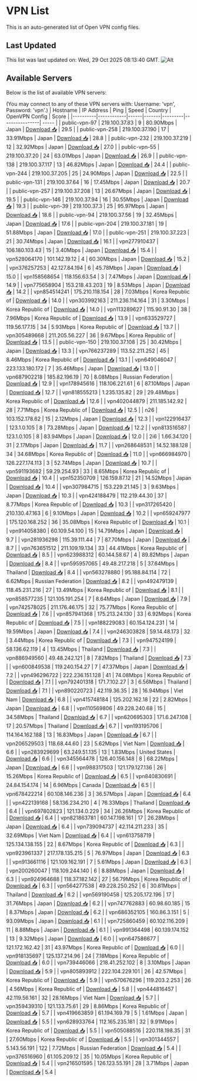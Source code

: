 # VPN List

This is an auto-generated list of Open VPN config files.

## Last Updated

This list was last updated on: Wed, 29 Oct 2025 08:13:40 GMT.
![Alt](https://repobeats.axiom.co/api/embed/186b98318ef1479477931607c1ad7d823f12451f.svg "Repobeats analytics image")

## Available Servers

Below is the list of available VPN servers:

(You may connect to any of these VPN servers with: Username: 'vpn', Password: 'vpn'.)
| Hostname | IP Address | Ping | Speed | Country | OpenVPN Config | Score |
|----------|------------|------|-------|---------|----------------| ----- |
| public-vpn-97 | 219.100.37.83 | 9 | 80.90Mbps | Japan | [Download 📥](./configs/server_0_JP.ovpn) | 29.5 |
| public-vpn-258 | 219.100.37.190 | 17 | 33.91Mbps | Japan | [Download 📥](./configs/server_1_JP.ovpn) | 28.8 |
| public-vpn-232 | 219.100.37.219 | 12 | 32.92Mbps | Japan | [Download 📥](./configs/server_2_JP.ovpn) | 27.0 |
| public-vpn-55 | 219.100.37.20 | 24 | 63.01Mbps | Japan | [Download 📥](./configs/server_3_JP.ovpn) | 26.9 |
| public-vpn-138 | 219.100.37.117 | 13 | 46.82Mbps | Japan | [Download 📥](./configs/server_4_JP.ovpn) | 24.4 |
| public-vpn-244 | 219.100.37.205 | 25 | 24.90Mbps | Japan | [Download 📥](./configs/server_5_JP.ovpn) | 22.5 |
| public-vpn-131 | 219.100.37.64 | 16 | 17.45Mbps | Japan | [Download 📥](./configs/server_6_JP.ovpn) | 20.7 |
| public-vpn-257 | 219.100.37.208 | 13 | 26.67Mbps | Japan | [Download 📥](./configs/server_7_JP.ovpn) | 19.5 |
| public-vpn-146 | 219.100.37.94 | 16 | 30.55Mbps | Japan | [Download 📥](./configs/server_8_JP.ovpn) | 19.3 |
| public-vpn-39 | 219.100.37.3 | 25 | 95.97Mbps | Japan | [Download 📥](./configs/server_9_JP.ovpn) | 18.6 |
| public-vpn-94 | 219.100.37.56 | 19 | 32.45Mbps | Japan | [Download 📥](./configs/server_10_JP.ovpn) | 17.6 |
| public-vpn-204 | 219.100.37.181 | 19 | 51.88Mbps | Japan | [Download 📥](./configs/server_11_JP.ovpn) | 17.0 |
| public-vpn-251 | 219.100.37.223 | 21 | 30.74Mbps | Japan | [Download 📥](./configs/server_12_JP.ovpn) | 16.1 |
| vpn277910437 | 106.180.103.43 | 15 | 3.40Mbps | Japan | [Download 📥](./configs/server_13_JP.ovpn) | 15.4 |
| vpn528064170 | 101.142.19.12 | 4 | 60.30Mbps | Japan | [Download 📥](./configs/server_14_JP.ovpn) | 15.2 |
| vpn376257253 | 42.127.84.194 | 6 | 45.78Mbps | Japan | [Download 📥](./configs/server_15_JP.ovpn) | 15.0 |
| vpn158568654 | 118.156.63.54 | 3 | 7.47Mbps | Japan | [Download 📥](./configs/server_16_JP.ovpn) | 14.9 |
| vpn775658904 | 153.218.43.203 | 19 | 8.53Mbps | Japan | [Download 📥](./configs/server_17_JP.ovpn) | 14.2 |
| vpn854514241 | 175.210.118.154 | 28 | 7.03Mbps | Korea Republic of | [Download 📥](./configs/server_18_KR.ovpn) | 14.0 |
| vpn303992163 | 211.236.114.164 | 31 | 3.30Mbps | Korea Republic of | [Download 📥](./configs/server_19_KR.ovpn) | 14.0 |
| vpn113289627 | 115.90.91.30 | 38 | 7.96Mbps | Korea Republic of | [Download 📥](./configs/server_20_KR.ovpn) | 13.9 |
| vpn633529727 | 119.56.177.15 | 34 | 5.93Mbps | Korea Republic of | [Download 📥](./configs/server_21_KR.ovpn) | 13.7 |
| vpn305489668 | 211.205.56.227 | 36 | 9.67Mbps | Korea Republic of | [Download 📥](./configs/server_22_KR.ovpn) | 13.5 |
| public-vpn-150 | 219.100.37.108 | 25 | 30.42Mbps | Japan | [Download 📥](./configs/server_23_JP.ovpn) | 13.3 |
| vpn766237289 | 113.52.211.252 | 45 | 8.46Mbps | Korea Republic of | [Download 📥](./configs/server_24_KR.ovpn) | 13.1 |
| vpn649046047 | 223.133.180.172 | 7 | 35.46Mbps | Japan | [Download 📥](./configs/server_25_JP.ovpn) | 13.0 |
| vpn687902218 | 185.82.196.19 | 70 | 8.08Mbps | Russian Federation | [Download 📥](./configs/server_26_RU.ovpn) | 12.9 |
| vpn178945616 | 118.106.221.61 | 6 | 87.10Mbps | Japan | [Download 📥](./configs/server_27_JP.ovpn) | 12.7 |
| vpn818555213 | 1.235.135.82 | 29 | 29.48Mbps | Korea Republic of | [Download 📥](./configs/server_28_KR.ovpn) | 12.6 |
| vpn402044879 | 211.185.142.92 | 28 | 7.71Mbps | Korea Republic of | [Download 📥](./configs/server_29_KR.ovpn) | 12.5 |
| n26 | 103.152.178.62 | 15 | 2.12Mbps | Japan | [Download 📥](./configs/server_30_JP.ovpn) | 12.3 |
| vpn122916437 | 123.1.0.105 | 8 | 73.28Mbps | Japan | [Download 📥](./configs/server_31_JP.ovpn) | 12.2 |
| vpn813516587 | 123.1.0.105 | 8 | 83.94Mbps | Japan | [Download 📥](./configs/server_32_JP.ovpn) | 12.0 |
| 2i6 | 1.66.34.120 | 31 | 2.17Mbps | Japan | [Download 📥](./configs/server_33_JP.ovpn) | 11.7 |
| vpn268648531 | 14.52.188.128 | 34 | 34.68Mbps | Korea Republic of | [Download 📥](./configs/server_34_KR.ovpn) | 11.0 |
| vpn666984970 | 126.227.174.113 | 3 | 52.74Mbps | Japan | [Download 📥](./configs/server_35_JP.ovpn) | 10.7 |
| vpn591193682 | 59.29.254.93 | 33 | 8.65Mbps | Korea Republic of | [Download 📥](./configs/server_36_KR.ovpn) | 10.4 |
| vpn152350709 | 126.159.87.12 | 21 | 14.52Mbps | Japan | [Download 📥](./configs/server_37_JP.ovpn) | 10.4 |
| vpn307984715 | 153.229.21.145 | 3 | 9.63Mbps | Japan | [Download 📥](./configs/server_38_JP.ovpn) | 10.3 |
| vpn424188479 | 112.219.44.30 | 37 | 8.77Mbps | Korea Republic of | [Download 📥](./configs/server_39_KR.ovpn) | 10.3 |
| vpn317265420 | 210.130.47.163 | 6 | 9.10Mbps | Japan | [Download 📥](./configs/server_40_JP.ovpn) | 10.2 |
| vpn659247977 | 175.120.168.252 | 36 | 35.08Mbps | Korea Republic of | [Download 📥](./configs/server_41_KR.ovpn) | 10.1 |
| vpn914058380 | 60.109.54.100 | 15 | 14.79Mbps | Japan | [Download 📥](./configs/server_42_JP.ovpn) | 9.7 |
| vpn281936298 | 115.39.111.44 | 7 | 87.70Mbps | Japan | [Download 📥](./configs/server_43_JP.ovpn) | 8.7 |
| vpn763651512 | 211.109.19.134 | 33 | 44.41Mbps | Korea Republic of | [Download 📥](./configs/server_44_KR.ovpn) | 8.5 |
| vpn623988312 | 60.144.58.67 | 4 | 89.82Mbps | Japan | [Download 📥](./configs/server_45_JP.ovpn) | 8.4 |
| vpn595957065 | 49.48.217.218 | 5 | 37.64Mbps | Thailand | [Download 📥](./configs/server_46_TH.ovpn) | 8.4 |
| vpn563278880 | 95.188.84.114 | 72 | 6.62Mbps | Russian Federation | [Download 📥](./configs/server_47_RU.ovpn) | 8.2 |
| vpn492479139 | 118.45.231.216 | 27 | 13.49Mbps | Korea Republic of | [Download 📥](./configs/server_48_KR.ovpn) | 8.1 |
| vpn858577235 | 121.105.191.254 | 7 | 8.64Mbps | Japan | [Download 📥](./configs/server_49_JP.ovpn) | 7.9 |
| vpn742578025 | 211.176.46.175 | 32 | 75.77Mbps | Korea Republic of | [Download 📥](./configs/server_50_KR.ovpn) | 7.6 |
| vpn857941368 | 175.213.24.130 | 33 | 6.92Mbps | Korea Republic of | [Download 📥](./configs/server_51_KR.ovpn) | 7.5 |
| vpn188229083 | 60.154.124.231 | 14 | 19.59Mbps | Japan | [Download 📥](./configs/server_52_JP.ovpn) | 7.4 |
| vpn246303828 | 59.14.48.173 | 32 | 3.44Mbps | Korea Republic of | [Download 📥](./configs/server_53_KR.ovpn) | 7.3 |
| vpn947524199 | 58.136.62.119 | 4 | 13.45Mbps | Thailand | [Download 📥](./configs/server_54_TH.ovpn) | 7.3 |
| vpn886949560 | 49.48.242.121 | 8 | 7.82Mbps | Thailand | [Download 📥](./configs/server_55_TH.ovpn) | 7.3 |
| vpn600849538 | 119.240.154.27 | 7 | 47.37Mbps | Japan | [Download 📥](./configs/server_56_JP.ovpn) | 7.2 |
| vpn496296722 | 222.236.151.128 | 41 | 74.08Mbps | Korea Republic of | [Download 📥](./configs/server_57_KR.ovpn) | 7.1 |
| vpn792401318 | 171.7.102.27 | 3 | 6.56Mbps | Thailand | [Download 📥](./configs/server_58_TH.ovpn) | 7.1 |
| vpn890220723 | 42.119.36.35 | 28 | 16.94Mbps | Viet Nam | [Download 📥](./configs/server_59_VN.ovpn) | 6.8 |
| vpn415748184 | 125.202.162.18 | 22 | 2.82Mbps | Japan | [Download 📥](./configs/server_60_JP.ovpn) | 6.8 |
| vpn110569806 | 49.228.240.68 | 15 | 34.58Mbps | Thailand | [Download 📥](./configs/server_61_TH.ovpn) | 6.7 |
| vpn620695303 | 171.6.247.108 | 17 | 20.57Mbps | Thailand | [Download 📥](./configs/server_62_TH.ovpn) | 6.7 |
| vpn193195706 | 114.164.162.188 | 13 | 16.83Mbps | Japan | [Download 📥](./configs/server_63_JP.ovpn) | 6.7 |
| vpn206529503 | 118.68.44.60 | 23 | 5.62Mbps | Viet Nam | [Download 📥](./configs/server_64_VN.ovpn) | 6.6 |
| vpn283929699 | 63.249.51.135 | 13 | 1.83Mbps | United States | [Download 📥](./configs/server_65_US.ovpn) | 6.6 |
| vpn345564478 | 126.40.156.148 | 8 | 68.22Mbps | Japan | [Download 📥](./configs/server_66_JP.ovpn) | 6.6 |
| vpn988317503 | 121.179.127.136 | 26 | 15.26Mbps | Korea Republic of | [Download 📥](./configs/server_67_KR.ovpn) | 6.5 |
| vpn840830691 | 24.84.154.174 | 14 | 6.96Mbps | Canada | [Download 📥](./configs/server_68_CA.ovpn) | 6.5 |
| vpn678422214 | 60.108.146.236 | 3 | 36.57Mbps | Japan | [Download 📥](./configs/server_69_JP.ovpn) | 6.4 |
| vpn422139168 | 58.136.234.210 | 4 | 76.33Mbps | Thailand | [Download 📥](./configs/server_70_TH.ovpn) | 6.4 |
| vpn697802823 | 121.134.0.229 | 34 | 26.26Mbps | Korea Republic of | [Download 📥](./configs/server_71_KR.ovpn) | 6.4 |
| vpn821863781 | 60.147.198.161 | 17 | 26.28Mbps | Japan | [Download 📥](./configs/server_72_JP.ovpn) | 6.4 |
| vpn739094737 | 42.114.211.233 | 35 | 32.69Mbps | Viet Nam | [Download 📥](./configs/server_73_VN.ovpn) | 6.4 |
| vpn613758719 | 125.134.138.155 | 22 | 8.67Mbps | Korea Republic of | [Download 📥](./configs/server_74_KR.ovpn) | 6.3 |
| vpn923961337 | 217.178.135.215 | 5 | 76.97Mbps | Japan | [Download 📥](./configs/server_75_JP.ovpn) | 6.3 |
| vpn913661116 | 121.109.162.191 | 7 | 5.61Mbps | Japan | [Download 📥](./configs/server_76_JP.ovpn) | 6.3 |
| vpn200260047 | 118.109.244.140 | 6 | 8.88Mbps | Japan | [Download 📥](./configs/server_77_JP.ovpn) | 6.3 |
| vpn924964688 | 118.37.182.142 | 27 | 56.79Mbps | Korea Republic of | [Download 📥](./configs/server_78_KR.ovpn) | 6.3 |
| vpn564277538 | 49.228.250.252 | 6 | 30.81Mbps | Thailand | [Download 📥](./configs/server_79_TH.ovpn) | 6.2 |
| vpn569190458 | 125.205.172.196 | 17 | 31.76Mbps | Japan | [Download 📥](./configs/server_80_JP.ovpn) | 6.2 |
| vpn747762883 | 60.98.60.185 | 15 | 8.37Mbps | Japan | [Download 📥](./configs/server_81_JP.ovpn) | 6.2 |
| vpn686352105 | 160.86.3.151 | 5 | 93.09Mbps | Japan | [Download 📥](./configs/server_82_JP.ovpn) | 6.1 |
| vpn725860459 | 60.102.116.209 | 11 | 8.88Mbps | Japan | [Download 📥](./configs/server_83_JP.ovpn) | 6.1 |
| vpn991364498 | 60.139.174.152 | 13 | 9.32Mbps | Japan | [Download 📥](./configs/server_84_JP.ovpn) | 6.0 |
| vpn647586677 | 121.172.162.42 | 31 | 43.97Mbps | Korea Republic of | [Download 📥](./configs/server_85_KR.ovpn) | 6.0 |
| vpn918135697 | 125.137.214.96 | 24 | 7.18Mbps | Korea Republic of | [Download 📥](./configs/server_86_KR.ovpn) | 6.0 |
| vpn739446066 | 218.41.252.102 | 8 | 3.10Mbps | Japan | [Download 📥](./configs/server_87_JP.ovpn) | 5.9 |
| vpn805893912 | 222.104.229.101 | 26 | 42.57Mbps | Korea Republic of | [Download 📥](./configs/server_88_KR.ovpn) | 5.9 |
| vpn570676296 | 119.203.2.253 | 26 | 4.56Mbps | Korea Republic of | [Download 📥](./configs/server_89_KR.ovpn) | 5.8 |
| vpn444816457 | 42.119.56.161 | 32 | 28.16Mbps | Viet Nam | [Download 📥](./configs/server_90_VN.ovpn) | 5.7 |
| vpn359439310 | 121.133.75.61 | 29 | 8.86Mbps | Korea Republic of | [Download 📥](./configs/server_91_KR.ovpn) | 5.7 |
| vpn419663859 | 61.194.169.79 | 5 | 1.61Mbps | Japan | [Download 📥](./configs/server_92_JP.ovpn) | 5.5 |
| vpn628933764 | 112.165.235.181 | 32 | 9.91Mbps | Korea Republic of | [Download 📥](./configs/server_93_KR.ovpn) | 5.5 |
| vpn505088516 | 220.118.198.35 | 31 | 27.60Mbps | Korea Republic of | [Download 📥](./configs/server_94_KR.ovpn) | 5.5 |
| vpn301344557 | 5.143.56.191 | 122 | 7.72Mbps | Russian Federation | [Download 📥](./configs/server_95_RU.ovpn) | 5.4 |
| vpn376516960 | 61.105.209.12 | 35 | 10.05Mbps | Korea Republic of | [Download 📥](./configs/server_96_KR.ovpn) | 5.4 |
| vpn216501595 | 126.123.55.191 | 28 | 3.71Mbps | Japan | [Download 📥](./configs/server_97_JP.ovpn) | 5.4 |
